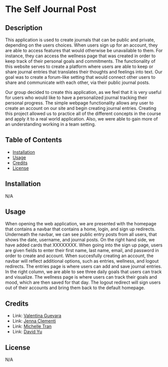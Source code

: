 # The Self Journal Post

## Description

This application is used to create journals that can be public and private, depending on the users choices. When users sign up for an account, they are able to access features that would otherwise be unavailable to them. For instance, they can access the wellness page that was created in order to keep track of their personal goals and commitments. The functionality of this website serves to create a platform where users are able to keep or share journal entries that translates their thoughts and feelings into text. Our goal was to create a forum-like setting that would connect other users to share and communicate with each other, via their public journal posts.

Our group decided to create this application, as we feel that it is very useful for users who would like to have a personalized journal tracking their personal progress. The simple webpage functionality allows any user to create an account on our site and begin creating journal entries. Creating this project allowed us to practice all of the different concepts in the course and apply it to a real world application. Also, we were able to gain more of an understanding working in a team setting.

<!-- Link: DEPLOYED LINK GOES HERE -->

## Table of Contents

- [Installation](#installation)
- [Usage](#usage)
- [Credits](#credits)
- [License](#license)

## Installation

N/A

## Usage

When opening the web application, we are presented with the homepage that contains a navbar that contains a home, login, and sign up redirects. Underneath the navbar, we can see public entry posts from all users, that shows the date, username, and journal posts. On the right hand side, we have added cards that XXXXXXXX. When going into the sign up page, users are given fields to enter their first name, last name, email, and password in order to create and account. When succesfully creating an account, the navbar will reflect additional options, such as entries, wellness, and logout redirects. The entries page is where users can add and save journal entries. In the right column, we are able to see three daily goals that users can track and visualize. The wellness page is where users can track their goals and mood, which are then saved for that day. The logout redirect will sign users out of their accounts and bring them back to the default homepage.

<!-- Add image/video of application functionality -->

## Credits

- Link: [Valentina Guevara](https://github.com/Val-gee 'Github page for Valentina Guevara')
- Link: [Jenna Clementi](https://github.com/jennahopeclem 'Github page for Jenna Clementi')
- Link: [Michelle Tran](https://github.com/michelletrn 'Github page for Michelle Tran')
- Link: [David Yu](https://github.com/Dyu4848 'Github page for David Yu')

## License

N/A